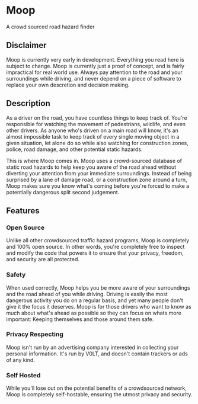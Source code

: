 # Moop

A crowd sourced road hazard finder


## Disclaimer

Moop is currently very early in development. Everything you read here is subject to change. Moop is currently just a proof of concept, and is fairly impractical for real world use. Always pay attention to the road and your surroundings while driving, and never depend on a piece of software to replace your own descretion and decision making.


## Description

As a driver on the road, you have countless things to keep track of. You're responsible for watching the movement of pedestrians, wildlife, and even other drivers. As anyone who's driven on a main road will know, it's an almost impossible task to keep track of every single moving object in a given situation, let alone do so while also watching for construction zones, police, road damage, and other potential static hazards.

This is where Moop comes in. Moop uses a crowd-sourced database of static road hazards to help keep you aware of the road ahead without diverting your attention from your immediate surroundings. Instead of being surprised by a lane of damage road, or a construction zone around a turn, Moop makes sure you know what's coming before you're forced to make a potentially dangerous split second judgement.


## Features

### Open Source

Unlike all other crowdsourced traffic hazard programs, Moop is completely and 100% open source. In other words, you're completely free to inspect and modify the code that powers it to ensure that your privacy, freedom, and security are all protected.

### Safety

When used correctly, Moop helps you be more aware of your surroundings and the road ahead of you while driving. Driving is easily the most dangerous activity you do on a regular basis, and yet many people don't give it the focus it deserves. Moop is for those drivers who want to know as much about what's ahead as possible so they can focus on whats more important: Keeping themselves and those around them safe.

### Privacy Respecting

Moop isn't run by an advertising company interested in collecting your personal information. It's run by V0LT, and doesn't contain trackers or ads of any kind.

### Self Hosted

While you'll lose out on the potential benefits of a crowdsourced network, Moop is completely self-hostable, ensuring the utmost privacy and security.
